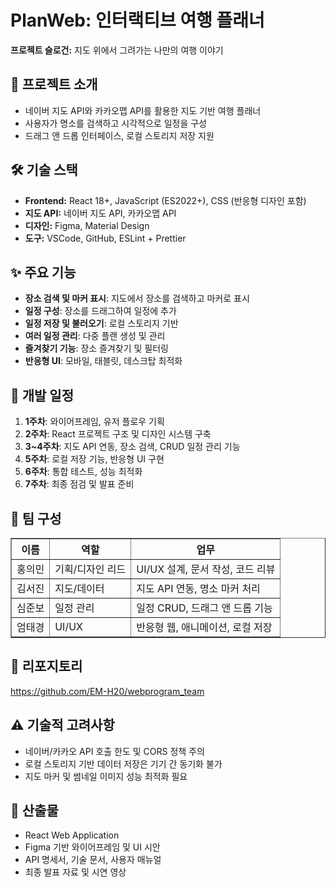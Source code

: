 <h1>PlanWeb: 인터랙티브 여행 플래너</h1>

<p><strong>프로젝트 슬로건:</strong> 지도 위에서 그려가는 나만의 여행 이야기</p>

<h2>📌 프로젝트 소개</h2>
<ul>
  <li>네이버 지도 API와 카카오맵 API를 활용한 지도 기반 여행 플래너</li>
  <li>사용자가 명소를 검색하고 시각적으로 일정을 구성</li>
  <li>드래그 앤 드롭 인터페이스, 로컬 스토리지 저장 지원</li>
</ul>

<h2>🛠️ 기술 스택</h2>
<ul>
  <li><strong>Frontend:</strong> React 18+, JavaScript (ES2022+), CSS (반응형 디자인 포함)</li>
  <li><strong>지도 API:</strong> 네이버 지도 API, 카카오맵 API</li>
  <li><strong>디자인:</strong> Figma, Material Design</li>
  <li><strong>도구:</strong> VSCode, GitHub, ESLint + Prettier</li>
</ul>

<h2>✨ 주요 기능</h2>
<ul>
  <li><strong>장소 검색 및 마커 표시</strong>: 지도에서 장소를 검색하고 마커로 표시</li>
  <li><strong>일정 구성</strong>: 장소를 드래그하여 일정에 추가</li>
  <li><strong>일정 저장 및 불러오기</strong>: 로컬 스토리지 기반</li>
  <li><strong>여러 일정 관리</strong>: 다중 플랜 생성 및 관리</li>
  <li><strong>즐겨찾기 기능</strong>: 장소 즐겨찾기 및 필터링</li>
  <li><strong>반응형 UI</strong>: 모바일, 태블릿, 데스크탑 최적화</li>
</ul>

<h2>📅 개발 일정</h2>
<ol>
  <li><strong>1주차</strong>: 와이어프레임, 유저 플로우 기획</li>
  <li><strong>2주차</strong>: React 프로젝트 구조 및 디자인 시스템 구축</li>
  <li><strong>3~4주차</strong>: 지도 API 연동, 장소 검색, CRUD 일정 관리 기능</li>
  <li><strong>5주차</strong>: 로컬 저장 기능, 반응형 UI 구현</li>
  <li><strong>6주차</strong>: 통합 테스트, 성능 최적화</li>
  <li><strong>7주차</strong>: 최종 점검 및 발표 준비</li>
</ol>

<h2>👥 팀 구성</h2>
<table border="1" cellspacing="0" cellpadding="6">
  <thead>
    <tr>
      <th>이름</th>
      <th>역할</th>
      <th>업무</th>
    </tr>
  </thead>
  <tbody>
    <tr>
      <td>홍의민</td>
      <td>기획/디자인 리드</td>
      <td>UI/UX 설계, 문서 작성, 코드 리뷰</td>
    </tr>
    <tr>
      <td>김서진</td>
      <td>지도/데이터</td>
      <td>지도 API 연동, 명소 마커 처리</td>
    </tr>
    <tr>
      <td>심준보</td>
      <td>일정 관리</td>
      <td>일정 CRUD, 드래그 앤 드롭 기능</td>
    </tr>
    <tr>
      <td>엄태경</td>
      <td>UI/UX</td>
      <td>반응형 웹, 애니메이션, 로컬 저장</td>
    </tr>
  </tbody>
</table>

<h2>🔗 리포지토리</h2>
<p><a href="https://github.com/EM-H20/webprogram_team" target="_blank">https://github.com/EM-H20/webprogram_team</a></p>

<h2>⚠️ 기술적 고려사항</h2>
<ul>
  <li>네이버/카카오 API 호출 한도 및 CORS 정책 주의</li>
  <li>로컬 스토리지 기반 데이터 저장은 기기 간 동기화 불가</li>
  <li>지도 마커 및 썸네일 이미지 성능 최적화 필요</li>
</ul>

<h2>📂 산출물</h2>
<ul>
  <li>React Web Application</li>
  <li>Figma 기반 와이어프레임 및 UI 시안</li>
  <li>API 명세서, 기술 문서, 사용자 매뉴얼</li>
  <li>최종 발표 자료 및 시연 영상</li>
</ul>
